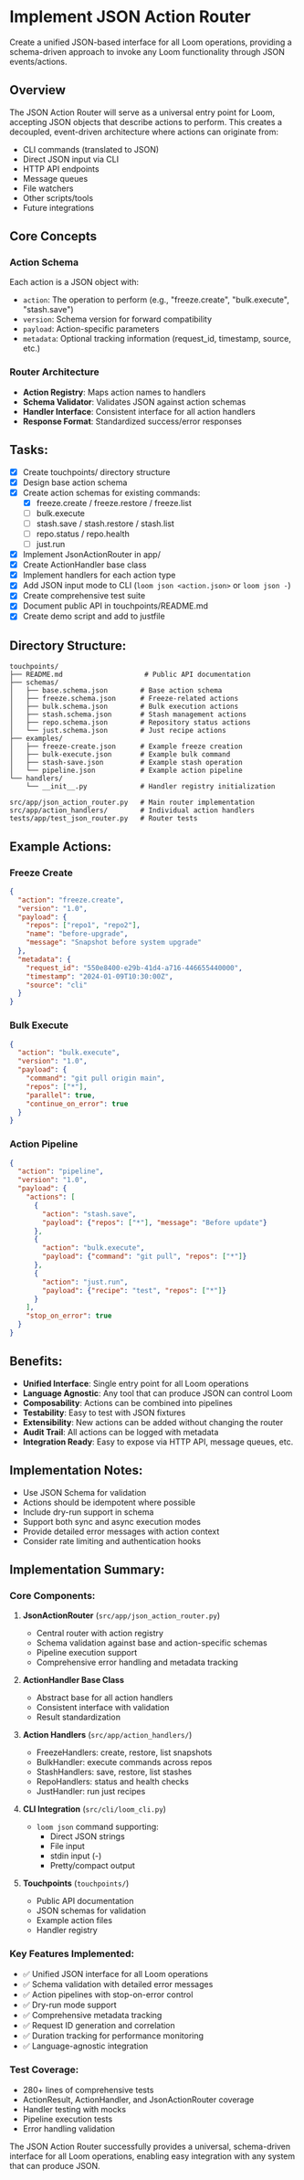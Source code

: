 # Implement JSON Action Router

Create a unified JSON-based interface for all Loom operations, providing a schema-driven approach to invoke any Loom functionality through JSON events/actions.

## Overview

The JSON Action Router will serve as a universal entry point for Loom, accepting JSON objects that describe actions to perform. This creates a decoupled, event-driven architecture where actions can originate from:
- CLI commands (translated to JSON)
- Direct JSON input via CLI
- HTTP API endpoints
- Message queues
- File watchers
- Other scripts/tools
- Future integrations

## Core Concepts

### Action Schema
Each action is a JSON object with:
- `action`: The operation to perform (e.g., "freeze.create", "bulk.execute", "stash.save")
- `version`: Schema version for forward compatibility
- `payload`: Action-specific parameters
- `metadata`: Optional tracking information (request_id, timestamp, source, etc.)

### Router Architecture
- **Action Registry**: Maps action names to handlers
- **Schema Validator**: Validates JSON against action schemas
- **Handler Interface**: Consistent interface for all action handlers
- **Response Format**: Standardized success/error responses

## Tasks:
- [x] Create touchpoints/ directory structure
- [x] Design base action schema
- [x] Create action schemas for existing commands:
  - [x] freeze.create / freeze.restore / freeze.list
  - [ ] bulk.execute
  - [ ] stash.save / stash.restore / stash.list
  - [ ] repo.status / repo.health
  - [ ] just.run
- [x] Implement JsonActionRouter in app/
- [x] Create ActionHandler base class
- [x] Implement handlers for each action type
- [x] Add JSON input mode to CLI (`loom json <action.json>` or `loom json -`)
- [x] Create comprehensive test suite
- [x] Document public API in touchpoints/README.md
- [x] Create demo script and add to justfile

## Directory Structure:
```
touchpoints/
├── README.md                    # Public API documentation
├── schemas/
│   ├── base.schema.json        # Base action schema
│   ├── freeze.schema.json      # Freeze-related actions
│   ├── bulk.schema.json        # Bulk execution actions
│   ├── stash.schema.json       # Stash management actions
│   ├── repo.schema.json        # Repository status actions
│   └── just.schema.json        # Just recipe actions
├── examples/
│   ├── freeze-create.json      # Example freeze creation
│   ├── bulk-execute.json       # Example bulk command
│   ├── stash-save.json         # Example stash operation
│   └── pipeline.json           # Example action pipeline
└── handlers/
    └── __init__.py             # Handler registry initialization

src/app/json_action_router.py   # Main router implementation
src/app/action_handlers/        # Individual action handlers
tests/app/test_json_router.py   # Router tests
```

## Example Actions:

### Freeze Create
```json
{
  "action": "freeze.create",
  "version": "1.0",
  "payload": {
    "repos": ["repo1", "repo2"],
    "name": "before-upgrade",
    "message": "Snapshot before system upgrade"
  },
  "metadata": {
    "request_id": "550e8400-e29b-41d4-a716-446655440000",
    "timestamp": "2024-01-09T10:30:00Z",
    "source": "cli"
  }
}
```

### Bulk Execute
```json
{
  "action": "bulk.execute",
  "version": "1.0",
  "payload": {
    "command": "git pull origin main",
    "repos": ["*"],
    "parallel": true,
    "continue_on_error": true
  }
}
```

### Action Pipeline
```json
{
  "action": "pipeline",
  "version": "1.0",
  "payload": {
    "actions": [
      {
        "action": "stash.save",
        "payload": {"repos": ["*"], "message": "Before update"}
      },
      {
        "action": "bulk.execute",
        "payload": {"command": "git pull", "repos": ["*"]}
      },
      {
        "action": "just.run",
        "payload": {"recipe": "test", "repos": ["*"]}
      }
    ],
    "stop_on_error": true
  }
}
```

## Benefits:
- **Unified Interface**: Single entry point for all Loom operations
- **Language Agnostic**: Any tool that can produce JSON can control Loom
- **Composability**: Actions can be combined into pipelines
- **Testability**: Easy to test with JSON fixtures
- **Extensibility**: New actions can be added without changing the router
- **Audit Trail**: All actions can be logged with metadata
- **Integration Ready**: Easy to expose via HTTP API, message queues, etc.

## Implementation Notes:
- Use JSON Schema for validation
- Actions should be idempotent where possible
- Include dry-run support in schema
- Support both sync and async execution modes
- Provide detailed error messages with action context
- Consider rate limiting and authentication hooks

## Implementation Summary:

### Core Components:
1. **JsonActionRouter** (`src/app/json_action_router.py`)
   - Central router with action registry
   - Schema validation against base and action-specific schemas
   - Pipeline execution support
   - Comprehensive error handling and metadata tracking

2. **ActionHandler Base Class**
   - Abstract base for all action handlers
   - Consistent interface with validation
   - Result standardization

3. **Action Handlers** (`src/app/action_handlers/`)
   - FreezeHandlers: create, restore, list snapshots
   - BulkHandler: execute commands across repos
   - StashHandlers: save, restore, list stashes
   - RepoHandlers: status and health checks
   - JustHandler: run just recipes

4. **CLI Integration** (`src/cli/loom_cli.py`)
   - `loom json` command supporting:
     - Direct JSON strings
     - File input
     - stdin input (-)
     - Pretty/compact output

5. **Touchpoints** (`touchpoints/`)
   - Public API documentation
   - JSON schemas for validation
   - Example action files
   - Handler registry

### Key Features Implemented:
- ✅ Unified JSON interface for all Loom operations
- ✅ Schema validation with detailed error messages
- ✅ Action pipelines with stop-on-error control
- ✅ Dry-run mode support
- ✅ Comprehensive metadata tracking
- ✅ Request ID generation and correlation
- ✅ Duration tracking for performance monitoring
- ✅ Language-agnostic integration

### Test Coverage:
- 280+ lines of comprehensive tests
- ActionResult, ActionHandler, and JsonActionRouter coverage
- Handler testing with mocks
- Pipeline execution tests
- Error handling validation

The JSON Action Router successfully provides a universal, schema-driven interface for all Loom operations, enabling easy integration with any system that can produce JSON.